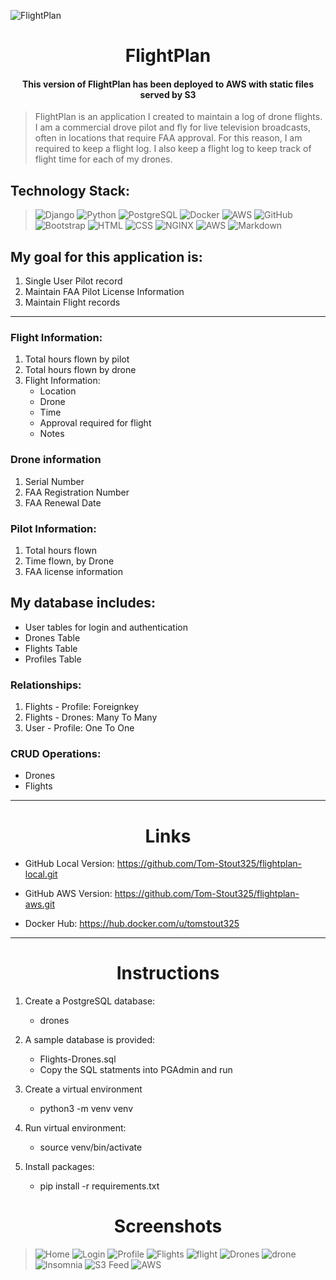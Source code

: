 ![FlightPlan](static/images/FlightPlanLogo.png)



<h1 align="center">FlightPlan</h1>

<h4 align="center">This version of FlightPlan has been deployed to AWS with static files served by S3 </h4>

> FlightPlan is an application I created to maintain a log of drone flights. I am a commercial drove pilot and fly for live television broadcasts, often in locations that require FAA approval. For this reason, I am required to keep a flight log. I also keep a flight log to keep track of flight time for each of my drones.

## Technology Stack:


> ![Django](https://img.shields.io/badge/Django-092E20?style=for-the-badge&logo=django&logoColor=green)
![Python](https://img.shields.io/badge/Python-FFD43B?style=for-the-badge&logo=python&logoColor=blue)
![PostgreSQL](https://img.shields.io/badge/PostgreSQL-316192?style=for-the-badge&logo=postgresql&logoColor=white)
![Docker](https://img.shields.io/badge/Docker-2CA5E0?style=for-the-badge&logo=docker&logoColor=white)
![AWS](https://img.shields.io/badge/Amazon_AWS-FF9900?style=for-the-badge&logo=amazonaws&logoColor=white)
![GitHub](https://img.shields.io/badge/GitHub-100000?style=for-the-badge&logo=github&logoColor=white)
![Bootstrap](https://img.shields.io/badge/Bootstrap-563D7C?style=for-the-badge&logo=bootstrap&logoColor=white)
![HTML](https://img.shields.io/badge/HTML5-E34F26?style=for-the-badge&logo=html5&logoColor=white)
![CSS](https://img.shields.io/badge/CSS3-1572B6?style=for-the-badge&logo=css3&logoColor=white)
![NGINX](https://img.shields.io/badge/Nginx-009639?style=for-the-badge&logo=nginx&logoColor=white)
![AWS](https://img.shields.io/badge/Amazon_AWS-FF9900?style=for-the-badge&logo=amazonaws&logoColor=white)
![Markdown](https://img.shields.io/badge/Markdown-000000?style=for-the-badge&logo=markdown&logoColor=white)  

## My goal for this application is:
1. Single User Pilot record
2. Maintain FAA Pilot License Information
3. Maintain Flight records 

___


### Flight Information:
1. Total hours flown by pilot
2. Total hours flown by drone
3. Flight Information:
    * Location
    * Drone
    * Time
    * Approval required for flight
    * Notes  
            

###  Drone information
1. Serial Number
2. FAA Registration Number
3. FAA Renewal Date  


###  Pilot Information:
1. Total hours flown
2. Time flown, by Drone
3. FAA license information  

## My database includes:
-   User tables for login and authentication
-   Drones Table
-   Flights Table
-   Profiles Table  

### Relationships:
1. Flights - Profile: Foreignkey
2. Flights - Drones: Many To Many
3. User - Profile: One To One  

### CRUD Operations:
- Drones 
- Flights  

___


<h1 align="center">Links</h1>

* GitHub Local Version:  https://github.com/Tom-Stout325/flightplan-local.git

* GitHub AWS Version:  https://github.com/Tom-Stout325/flightplan-aws.git

* Docker Hub:  https://hub.docker.com/u/tomstout325  

___

<h1 align="center">Instructions</h1>


1. Create a PostgreSQL database:  
    - drones

2. A sample database is provided:
    - Flights-Drones.sql
    - Copy the SQL statments into PGAdmin and run

3. Create a virtual environment
    - python3 -m venv venv

4. Run virtual environment:
    - source venv/bin/activate

5. Install packages:    
    - pip install -r requirements.txt



<h1 align="center">Screenshots</h1>

> ![Home](static/images/Home.png)
![Login](static/images/Login.png)
![Profile](static/images/profile.png)
![Flights](static/images/flights.png)
![flight](static/images/flight.png)
![Drones](static/images/drones.png)
![drone](static/images/drone.png)
![Insomnia](static/images/FP_insomnia.png)
![S3 Feed](static/images/AWS_S3.png)
![AWS](static/images/FlightPlan-AWS.png)
